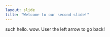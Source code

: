 ```yaml
---
layout: slide
title: "Welcome to our second slide!"
---
```

such hello. wow.
User the left arrow to go back!